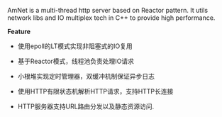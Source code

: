 AmNet is a multi-thread http server based on Reactor pattern.
It utils network libs and IO multiplex tech in C++ to provide high performance.

**Feature**

- 使用epoll的LT模式实现非阻塞式的IO复用

- 基于Reactor模式，线程池负责处理IO请求

- 小根堆实现定时管理器，双缓冲机制保证异步日志

- 使用HTTP有限状态机解析HTTP请求，支持HTTP长连接

- HTTP服务器支持URL路由分发以及静态资源访问.

  
